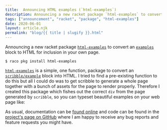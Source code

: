 ```yaml
---
title:  Announcing HTML examples (`html-examples`)
description: Announcing a new racket package `html-examples` to convert an `examples` block to HTML for inclusion in your own page.
tags: ["announcement", "racket", "package", "html-examples"]
date: 2020-06-01
layout: article.njk
permalink: "blog/{{ title | slugify }}.html"
---
```


Announcing a new racket package [`html-examples`](https://pkgs.racket-lang.org/package/html-examples) to convert an [`examples`](https://docs.racket-lang.org/scribble/eval.html#(form._((lib._scribble%2Fexample..rkt)._examples))) block to HTML for inclusion in your own page.

```shell
$ raco pkg install html-examples
```

[`html-examples`](https://pkgs.racket-lang.org/package/html-examples) is a simple, one function, package to convert an [`scribble/example`](https://docs.racket-lang.org/scribble/eval.html) block into HTML. I tried to find a pre-existing function to do this but all I could do was to get scribble to generate a whole page together with a bunch of assets for the page to render properly. Therefore I created this package which fishes out the correct `div` from the page generated by `scribble`, so you can typeset beautiful examples on your web page like:

As usual, documentation can be [found online](https://docs.racket-lang.org/html-examples/index.html) and code can be found in the [project's page on GitHub](https://github.com/pmatos/html-examples) where I am happy to receive any bug reports and feature requests you might have.
